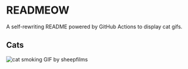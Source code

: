 # READMEOW

A self-rewriting README powered by GitHub Actions to display cat gifs.

## Cats

![cat smoking GIF by sheepfilms](https://media1.giphy.com/media/l0ExdMHUDKteztyfe/200.gif?cid=9acd02da22ut4y78sug5b8gcmssrn2nurtb85fk6g44j4apz&ep=v1_gifs_search&rid=200.gif&ct=g)
